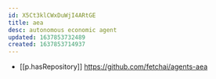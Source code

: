 ```yaml
---
id: X5Ct3klCWxDuWjI4ARtGE
title: aea
desc: autonomous economic agent
updated: 1637853732489
created: 1637853714937
---
```




- [[p.hasRepository]] https://github.com/fetchai/agents-aea

